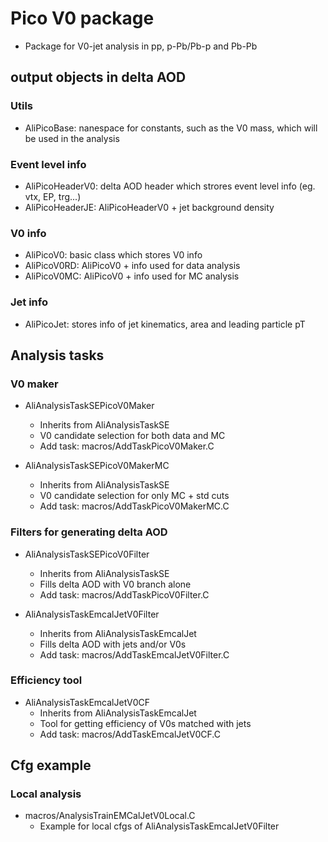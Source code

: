 # Pico V0 package

- Package for V0-jet analysis in pp, p-Pb/Pb-p and Pb-Pb


## output objects in delta AOD

### Utils
- AliPicoBase: nanespace for constants, such as the V0 mass, which will be used in the analysis

### Event level info
- AliPicoHeaderV0: delta AOD header which strores event level info (eg. vtx, EP, trg...)
- AliPicoHeaderJE: AliPicoHeaderV0 + jet background density

### V0 info
- AliPicoV0: basic class which stores V0 info
- AliPicoV0RD: AliPicoV0 + info used for data analysis
- AliPicoV0MC: AliPicoV0 + info used for MC analysis

### Jet info
- AliPicoJet: stores info of jet kinematics, area and leading particle pT


## Analysis tasks

### V0 maker
- AliAnalysisTaskSEPicoV0Maker
  - Inherits from AliAnalysisTaskSE
  - V0 candidate selection for both data and MC
  - Add task: macros/AddTaskPicoV0Maker.C

- AliAnalysisTaskSEPicoV0MakerMC
  - Inherits from AliAnalysisTaskSE
  - V0 candidate selection for only MC + std cuts
  - Add task: macros/AddTaskPicoV0MakerMC.C

### Filters for generating delta AOD
- AliAnalysisTaskSEPicoV0Filter
  - Inherits from AliAnalysisTaskSE
  - Fills delta AOD with V0 branch alone
  - Add task: macros/AddTaskPicoV0Filter.C

- AliAnalysisTaskEmcalJetV0Filter
  - Inherits from AliAnalysisTaskEmcalJet
  - Fills delta AOD with jets and/or V0s
  - Add task: macros/AddTaskEmcalJetV0Filter.C

### Efficiency tool
- AliAnalysisTaskEmcalJetV0CF
  - Inherits from AliAnalysisTaskEmcalJet
  - Tool for getting efficiency of V0s matched with jets
  - Add task: macros/AddTaskEmcalJetV0CF.C


## Cfg example

### Local analysis
- macros/AnalysisTrainEMCalJetV0Local.C
  - Example for local cfgs of AliAnalysisTaskEmcalJetV0Filter
